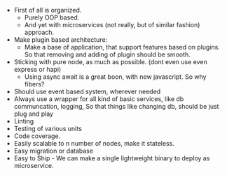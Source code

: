 * First of all is organized.
  * Purely OOP based.
  * And yet with microservices (not really, but of similar fashion) approach.
* Make plugin based architecture:
  * Make a base of application, that support features based on plugins. So that removing and adding of plugin should be smooth.
* Sticking with pure node, as much as possible. (dont even use even express or hapi)
  * Using async await is a great boon, with new javascript. So why fibers?
* Should use event based system, wherever needed
* Always use a wrapper for all kind of basic services, like db communcation, logging, So that things like changing db, should be just plug and play
* Linting
* Testing of various units
* Code coverage.
* Easily scalable to n number of nodes, make it stateless.
* Easy migration or database
* Easy to  Ship - We can make a single lightweight binary to deploy as microservice.
